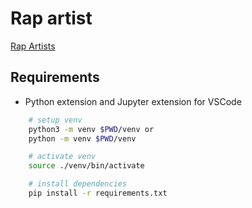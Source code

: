 # Rap artist

[Rap Artists](https://www.kaggle.com/datasets/jessemostipak/rap-artists?resource=download)

## Requirements

- Python extension and Jupyter extension for VSCode

```bash
    # setup venv
    python3 -m venv $PWD/venv or
    python -m venv $PWD/venv

    # activate venv
    source ./venv/bin/activate

    # install dependencies
    pip install -r requirements.txt
```
